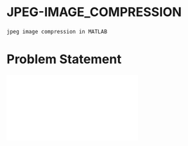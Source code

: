 # JPEG-IMAGE_COMPRESSION
    jpeg image compression in MATLAB
# Problem Statement
   ![Problem statement](problem-statement.pdf)

